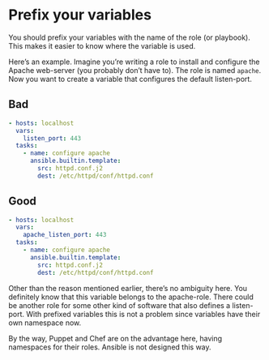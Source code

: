 # Prefix your variables

You should prefix your variables with the name of the role (or playbook). This makes it easier to know where the variable is used.

Here’s an example. Imagine you’re writing a role to install and configure the Apache web-server (you probably don’t have to). The role is named `apache`.
Now you want to create a variable that configures the default listen-port.

## Bad

```yaml
- hosts: localhost
  vars:
    listen_port: 443
  tasks:
    - name: configure apache
      ansible.builtin.template:
        src: httpd.conf.j2
        dest: /etc/httpd/conf/httpd.conf
```

## Good

```yaml
- hosts: localhost
  vars:
    apache_listen_port: 443
  tasks:
    - name: configure apache
      ansible.builtin.template:
        src: httpd.conf.j2
        dest: /etc/httpd/conf/httpd.conf
```

Other than the reason mentioned earlier, there’s no ambiguity here. You definitely know that this variable belongs to the apache-role. There could be another role for some other kind of software that also defines a listen-port. With prefixed variables this is not a problem since variables have their own namespace now.

By the way, Puppet and Chef are on the advantage here, having namespaces for their roles. Ansible is not designed this way.
